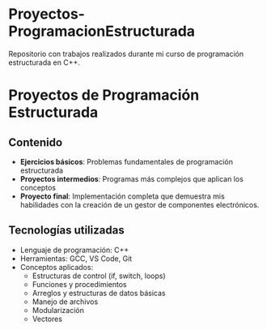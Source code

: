 # Proyectos-ProgramacionEstructurada
Repositorio con trabajos realizados durante mi curso de programación estructurada en C++.
# Proyectos de Programación Estructurada

## Contenido

- **Ejercicios básicos**: Problemas fundamentales de programación estructurada
- **Proyectos intermedios**: Programas más complejos que aplican los conceptos
- **Proyecto final**: Implementación completa que demuestra mis habilidades con la creación de un gestor de componentes electrónicos.

## Tecnologías utilizadas
- Lenguaje de programación: C++
- Herramientas: GCC, VS Code, Git
- Conceptos aplicados: 
  - Estructuras de control (if, switch, loops)
  - Funciones y procedimientos
  - Arreglos y estructuras de datos básicas
  - Manejo de archivos
  - Modularización
  - Vectores
